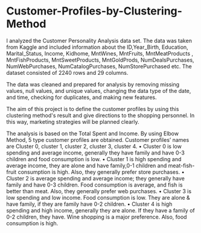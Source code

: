 # Customer-Profiles-by-Clustering-Method

I analyzed the Customer Personality Analysis data set. The data was taken from Kaggle and included information about the ID,Year_Birth, Education, Marital_Status, Income, Kidhome, MntWines, MntFruits, MntMeatProducts	, MntFishProducts, MntSweetProducts, MntGoldProds, NumDealsPurchases, NumWebPurchases, NumCatalogPurchases, NumStorePurchased etc. The dataset consisted of 2240 rows and 29 columns.

The data was cleaned and prepared for analysis by removing missing values, null values, and unique values, changing the data type of the date, and time, checking for duplicates, and making new features. 

The aim of this project is to define the customer profiles by using this clustering method's result and give directions to the shopping personnel. In this way, marketing strategies will be planned clearly.

The analysis is based on the Total Spent and Income. By using Elbow Method, 5 type customer profiles are obtained. Customer profiles’ names are Cluster 0, cluster 1, cluster 2, cluster 3, cluster 4. 
•	Cluster 0 is low spending and average income, generally they have family and have 0-3 children and food consumption is low.
•	Cluster 1 is high spending and average income, they are alone and have family,0-1 children and meat-fish-fruit consumption is high. Also, they generally prefer store purchases.
•	Cluster 2 is average spending and average income; they generally have family and have 0-3 children. Food consumption is average, and fish is better than meat. Also, they generally prefer web purchases.
•	Cluster 3 is low spending and low income. Food consumption is low. They are alone & have family, if they are family have 0-2 children.
•	Cluster 4 is high spending and high income, generally they are alone. If they have a family of 0-2 children, they have. Wine shopping is a major preference. Also, food consumption is high.
